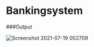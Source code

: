 # Bankingsystem


###Output

![Screenshot 2021-07-19 002709](https://user-images.githubusercontent.com/86248268/126079827-cec4d07c-e31c-4a69-af38-5ae5d01902f3.png)
